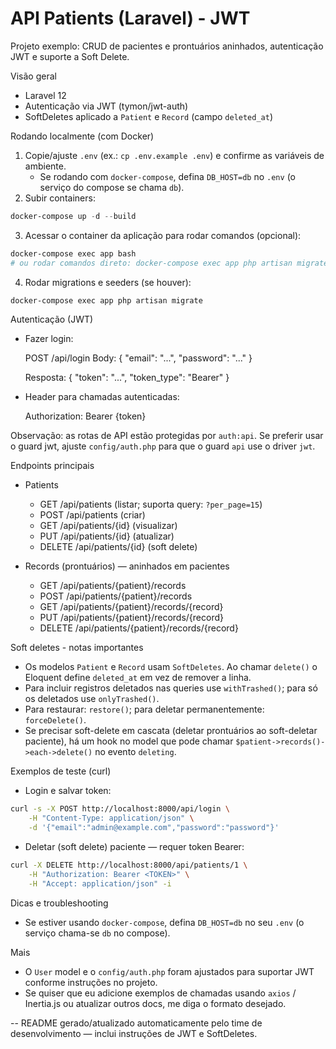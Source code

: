 # API Patients (Laravel) - JWT
Projeto exemplo: CRUD de pacientes e prontuários aninhados, autenticação JWT e suporte a Soft Delete.

Visão geral
- Laravel 12
- Autenticação via JWT (tymon/jwt-auth)
- SoftDeletes aplicado a `Patient` e `Record` (campo `deleted_at`)

Rodando localmente (com Docker)
1. Copie/ajuste `.env` (ex.: `cp .env.example .env`) e confirme as variáveis de ambiente.
	 - Se rodando com `docker-compose`, defina `DB_HOST=db` no `.env` (o serviço do compose se chama `db`).
2. Subir containers:

```powershell
docker-compose up -d --build
```

3. Acessar o container da aplicação para rodar comandos (opcional):

```powershell
docker-compose exec app bash
# ou rodar comandos direto: docker-compose exec app php artisan migrate
```

4. Rodar migrations e seeders (se houver):

```powershell
docker-compose exec app php artisan migrate
```

Autenticação (JWT)
- Fazer login:

	POST /api/login
	Body: { "email": "...", "password": "..." }

	Resposta: { "token": "...", "token_type": "Bearer" }

- Header para chamadas autenticadas:

	Authorization: Bearer {token}

Observação: as rotas de API estão protegidas por `auth:api`. Se preferir usar o guard jwt, ajuste `config/auth.php` para que o guard `api` use o driver `jwt`.

Endpoints principais
- Patients
	- GET    /api/patients                  (listar; suporta query: `?per_page=15`)
	- POST   /api/patients                  (criar)
	- GET    /api/patients/{id}             (visualizar)
	- PUT    /api/patients/{id}             (atualizar)
	- DELETE /api/patients/{id}             (soft delete)

- Records (prontuários) — aninhados em pacientes
	- GET    /api/patients/{patient}/records
	- POST   /api/patients/{patient}/records
	- GET    /api/patients/{patient}/records/{record}
	- PUT    /api/patients/{patient}/records/{record}
	- DELETE /api/patients/{patient}/records/{record}

Soft deletes - notas importantes
- Os modelos `Patient` e `Record` usam `SoftDeletes`. Ao chamar `delete()` o Eloquent define `deleted_at` em vez de remover a linha.
- Para incluir registros deletados nas queries use `withTrashed()`; para só os deletados use `onlyTrashed()`.
- Para restaurar: `restore()`; para deletar permanentemente: `forceDelete()`.
- Se precisar soft-delete em cascata (deletar prontuários ao soft-deletar paciente), há um hook no model que pode chamar `$patient->records()->each->delete()` no evento `deleting`.

Exemplos de teste (curl)
- Login e salvar token:

```bash
curl -s -X POST http://localhost:8000/api/login \
	-H "Content-Type: application/json" \
	-d '{"email":"admin@example.com","password":"password"}'
```

- Deletar (soft delete) paciente — requer token Bearer:

```bash
curl -X DELETE http://localhost:8000/api/patients/1 \
	-H "Authorization: Bearer <TOKEN>" \
	-H "Accept: application/json" -i
```

Dicas e troubleshooting

- Se estiver usando `docker-compose`, defina `DB_HOST=db` no seu `.env` (o serviço chama-se `db` no compose).

Mais
- O `User` model e o `config/auth.php` foram ajustados para suportar JWT conforme instruções no projeto.
- Se quiser que eu adicione exemplos de chamadas usando `axios` / Inertia.js ou atualizar outros docs, me diga o formato desejado.

--
README gerado/atualizado automaticamente pelo time de desenvolvimento — inclui instruções de JWT e SoftDeletes.
